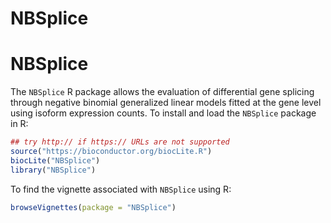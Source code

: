 # NBSplice
NBSplice
=======

The `NBSplice` R package allows the evaluation of differential gene splicing through negative binomial generalized linear models fitted at the gene level using isoform expression counts.
To install and load the `NBSplice` package in R:

```r
## try http:// if https:// URLs are not supported
source("https://bioconductor.org/biocLite.R")
biocLite("NBSplice")
library("NBSplice")
```

To find the vignette associated with `NBSplice` using R:

```r
browseVignettes(package = "NBSplice")
```

